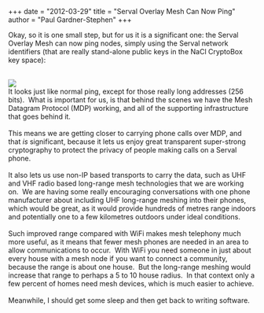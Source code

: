 +++
date = "2012-03-29"
title = "Serval Overlay Mesh Can Now Ping"
author = "Paul Gardner-Stephen"
+++

<div class="post-body entry-content" id="post-body-1480853366854862279" itemprop="description articleBody">
Okay, so it is one small step, but for us it is a significant one: the Serval Overlay Mesh can now ping nodes, simply using the Serval network identifiers (that are really stand-alone public keys in the NaCl CryptoBox key space):<br/>
<br/>

<a href="http://3.bp.blogspot.com/-dLo0jvJ3hSQ/T3RQbHtnvBI/AAAAAAAAAMg/YDBkVNw_KKQ/s1600/mdp-ping.png"><img src="http://3.bp.blogspot.com/-dLo0jvJ3hSQ/T3RQbHtnvBI/AAAAAAAAAMg/YDBkVNw_KKQ/s640/mdp-ping.png"/></a>
<br/>
It looks just like normal ping, except for those really long addresses (256 bits).  What is important for us, is that behind the scenes we have the Mesh Datagram Protocol (MDP) working, and all of the supporting infrastructure that goes behind it. <br/>
<br/>
This means we are getting closer to carrying phone calls over MDP, and that <i>is</i> significant, because it lets us enjoy great transparent super-strong cryptography to protect the privacy of people making calls on a Serval phone.<br/>
<br/>
It also lets us use non-IP based transports to carry the data, such as UHF and VHF radio based long-range mesh technologies that we are working on.  We are having some really encouraging conversations with one phone manufacturer about including UHF long-range meshing into their phones, which would be great, as it would provide hundreds of metres range indoors and potentially one to a few kilometres outdoors under ideal conditions. <br/>
<br/>
Such improved range compared with WiFi makes mesh telephony much more useful, as it means that fewer mesh phones are needed in an area to allow communications to occur.  With WiFi you need someone in just about every house with a mesh node if you want to connect a community, because the range is about one house.  But the long-range meshing would increase that range to perhaps a 5 to 10 house radius.  In that context only a few percent of homes need mesh devices, which is much easier to achieve.<br/>
<br/>
Meanwhile, I should get some sleep and then get back to writing software.
<div></div>
</div>